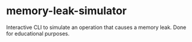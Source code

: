 # memory-leak-simulator
Interactive CLI to simulate an operation that causes a memory leak. Done for educational purposes.
